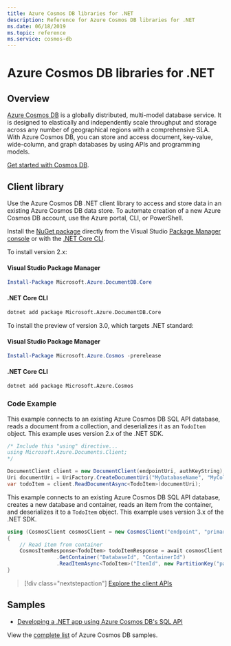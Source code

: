 ```yaml
---
title: Azure Cosmos DB libraries for .NET
description: Reference for Azure Cosmos DB libraries for .NET
ms.date: 06/18/2019
ms.topic: reference
ms.service: cosmos-db
---
```


# Azure Cosmos DB libraries for .NET

## Overview

[Azure Cosmos DB](https://docs.microsoft.com/azure/cosmos-db/introduction) is a globally distributed, multi-model database service. It is designed to elastically and independently scale throughput and storage across any number of geographical regions with a comprehensive SLA. With Azure Cosmos DB, you can store and access document, key-value, wide-column, and graph databases by using APIs and programming models. 

[Get started with Cosmos DB](https://docs.microsoft.com/azure/cosmos-db/create-sql-api-dotnet).

## Client library

Use the Azure Cosmos DB .NET client library to access and store data in an existing Azure Cosmos DB data store. To automate creation of a new Azure Cosmos DB account, use the Azure portal, CLI, or PowerShell.

Install the [NuGet package](https://www.nuget.org/packages/Microsoft.Azure.Cosmos) directly from the Visual Studio [Package Manager console][PackageManager] or with the [.NET Core CLI][DotNetCLI].

To install version 2.x:

#### Visual Studio Package Manager

```powershell
Install-Package Microsoft.Azure.DocumentDB.Core
```

#### .NET Core CLI

```bash
dotnet add package Microsoft.Azure.DocumentDB.Core
```

To install the preview of version 3.0, which targets .NET standard: 

#### Visual Studio Package Manager

```powershell
Install-Package Microsoft.Azure.Cosmos -prerelease
```

#### .NET Core CLI

```bash
dotnet add package Microsoft.Azure.Cosmos
```


### Code Example

This example connects to an existing Azure Cosmos DB SQL API database, reads a document from a collection, and deserializes it as an `TodoItem` object. This example uses version 2.x of the .NET SDK.   

```csharp
/* Include this "using" directive...
using Microsoft.Azure.Documents.Client;
*/

DocumentClient client = new DocumentClient(endpointUri, authKeyString);
Uri documentUri = UriFactory.CreateDocumentUri("MyDatabaseName", "MyCollectionName", "DocumentId");
var todoItem = client.ReadDocumentAsync<TodoItem>(documentUri);
```

This example connects to an existing Azure Cosmos DB SQL API database, creates a new database and container, reads an item from the container, and deserializes it to a `TodoItem` object. This example uses version 3.x of the .NET SDK.   

```csharp
using (CosmosClient cosmosClient = new CosmosClient("endpoint", "primaryKey"))
{
    // Read item from container
    CosmosItemResponse<TodoItem> todoItemResponse = await cosmosClient
                .GetContainer("DatabaseId", "ContainerId")
                .ReadItemAsync<TodoItem>("ItemId", new PartitionKey("partitionKeyValue"));
}
```

> [!div class="nextstepaction"]
> [Explore the client APIs](/dotnet/api/overview/azure/cosmosdb/client)

## Samples

* [Developing a .NET app using Azure Cosmos DB's SQL API](https://github.com/Azure-Samples/cosmos-dotnet-todo-app/)

View the [complete list](https://azure.microsoft.com/resources/samples/?platform=dotnet&term=cosmosdb) of Azure Cosmos DB samples.

[PackageManager]: https://docs.microsoft.com/nuget/tools/package-manager-console
[DotNetCLI]: https://docs.microsoft.com/dotnet/core/tools/dotnet-add-package

